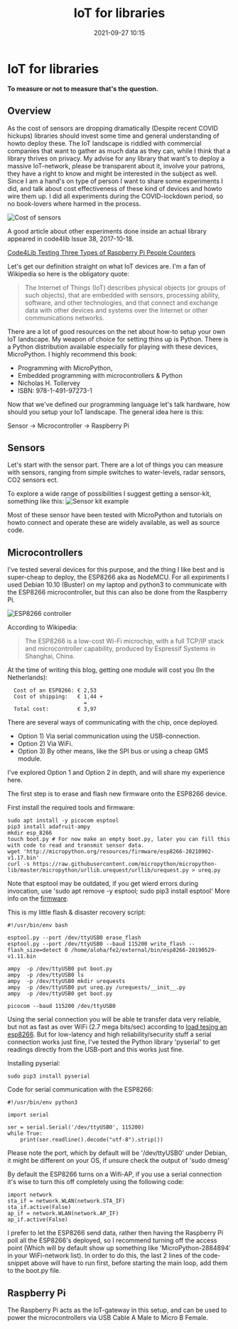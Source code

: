 ﻿---
layout: post
title: IoT for libraries
date: '2021-09-27 10:15'
excerpt: IoT for libraries
comments: false
---

IoT for libraries
=================


**To measure or not to measure that's the question.**

Overview
--------

As the cost of sensors are dropping dramatically (Despite recent COVID hickups) libraries should invest some time and general understanding of howto deploy these. The IoT landscape is riddled with commercial companies that want to gather as much data as they can, while I think that a library thrives on privacy. My advise for any library that want's to deploy a massive IoT-network, please be transparent about it, involve your patrons, they have a right to know and might be interested in the subject as well. Since I am a hand's on type of person I want to share some experiments I did, and talk about cost effectiveness of these kind of devices and howto wire them up. I did all experiments during the COVID-lockdown period, so no book-lovers where harmed in the process.

<img src="https://s3.eu-central-1.amazonaws.com/centaur-wp/econsultancy/prod/content/uploads/archive/images/resized/0008/6869/atlas_bjsmcfal_2x-blog-flyer.png" alt="Cost of sensors">

A good article about other experiments done inside an actual library appeared in code4lib Issue 38, 2017-10-18.

[Code4Lib Testing Three Types of Raspberry Pi People Counters](https://journal.code4lib.org/articles/12947)

Let's get our definition straight on what IoT devices are. I'm a fan of Wikipedia so here is the obligatory quote:

> The Internet of Things (IoT) describes physical objects (or groups of such objects), that are embedded with sensors, processing ability, software, and other technologies, and that connect and exchange data with other devices and systems over the Internet or other communications networks.

There are a lot of good resources on the net about how-to setup your own IoT landscape. My weapon of choice for setting thins up is Python. There is a Python distribution available especially for playing with these devices, MicroPython. I highly recommend this book:

- Programming with MicroPython,
- Embedded programming with microcontrollers & Python
- Nicholas H. Tollervey
- ISBN: 978-1-491-97273-1

Now that we've defined our programming language let's talk hardware, how should you setup your IoT landscape.
The general idea here is this:

Sensor -> Microcontroller -> Raspberry Pi

Sensors
-------
Let's start with the sensor part. There are a lot of things you can measure with sensors, ranging from simple switches to water-levels, radar sensors, CO2 sensors ect.

To explore a wide range of possibilities I suggest getting a sensor-kit, something like this:
![Sensor kit example](https://raw.githubusercontent.com/WillemJan/willemjan.github.io/master/_posts/2021/sensor-kit.jpg)

Most of these sensor have been tested with MicroPython and tutorials on howto connect and operate these are widely available, as well as source code.

Microcontrollers
----------------
I've tested several devices for this purpose, and the thing I like best and is super-cheap to deploy, the ESP8266 aka as NodeMCU.
For all expiriments I used Debian 10.10 (Buster) on my laptop and python3 to communicate with the ESP8266 microcontroller, but this can also be done from the Raspberry Pi.

<img src="https://raw.githubusercontent.com/WillemJan/willemjan.github.io/master/_posts/2021/esp8266.png" alt="ESP8266 controller">

According to Wikipedia: 

> The ESP8266 is a low-cost Wi-Fi microchip, with a full TCP/IP stack and microcontroller capability, produced by Espressif Systems in Shanghai, China. 

At the time of writing this blog, getting one module will cost you (In the Netherlands):

```
  Cost of an ESP8266: € 2,53
  Cost of shipping:   € 1,44 +
                        =
  Total cost:         € 3,97
```

There are several ways of communicating with the chip, once deployed.

- Option 1) Via serial communication using the USB-connection.
- Option 2) Via WiFi.
- Option 3) By other means, like the SPI bus or using a cheap GMS module.

I've explored Option 1 and Option 2 in depth, and will share my experience here.

The first step is to erase and flash new firmware onto the ESP8266 device.

First install the required tools and firmware:
```
sudo apt install -y picocom esptool 
pip3 install adafruit-ampy
mkdir esp_8266
touch boot.py # For now make an empty boot.py, later you can fill this with code to read and transmit sensor data.
wget 'http://micropython.org/resources/firmware/esp8266-20210902-v1.17.bin'
curl -s https://raw.githubusercontent.com/micropython/micropython-lib/master/micropython/urllib.urequest/urllib/urequest.py > ureq.py
```

Note that esptool may be outdated, if you get wierd errors during invocation, use 'sudo apt remove -y esptool; sudo pip3 install esptool'
More info on the [firmware](http://micropython.org/download/esp8266/).

This is my little flash & disaster recovery script:
```
#!/usr/bin/env bash

esptool.py --port /dev/ttyUSB0 erase_flash
esptool.py --port /dev/ttyUSB0 --baud 115200 write_flash --flash_size=detect 0 /home/aloha/fe2/external/bin/esp8266-20190529-v1.11.bin 

ampy  -p /dev/ttyUSB0 put boot.py
ampy  -p /dev/ttyUSB0 ls
ampy  -p /dev/ttyUSB0 mkdir urequests
ampy  -p /dev/ttyUSB0 put ureq.py /urequests/__init__.py
ampy  -p /dev/ttyUSB0 get boot.py

picocom --baud 115200 /dev/ttyUSB0
```

Using the serial connection you will be able te transfer data very reliable, but not as fast as over WiFi (2.7 mega bits/sec) according to [load tesing an esp8266](https://arunoda.me/blog/load-testing-an-esp8266).
But for low-latency and high reliability/security stuff a serial connection works just fine, I've tested the Python library 'pyserial' to get readings directly from the USB-port and this works just fine.

Installing pyserial:
```
sudo pip3 install pyserial
```

Code for serial communication with the ESP8266:
```
#!/usr/bin/env python3

import serial

ser = serial.Serial('/dev/ttyUSB0', 115200)
while True:
    print(ser.readline().decode("utf-8").strip())
```

Please note the port, which by default will be '/dev/ttyUSB0' under Debian, it might be different on your OS, if unsure check the output of 'sudo dmesg'

By default the ESP8266 turns on a Wifi-AP, if you use a serial connection it's wise to turn this off completely using the following code:
```
import network
sta_if = network.WLAN(network.STA_IF)
sta_if.active(False)
ap_if = network.WLAN(network.AP_IF)
ap_if.active(False)
```

I prefer to let the ESP8266 send data, rather then having the Raspberry Pi poll all the ESP8266's deployed, so I recommend turning off the access point (Which will by default show up something like 'MicroPython-2884894' in your WiFi-network list).
In order to do this, the last 2 lines of the code-snippet above will have to run first, before starting the main loop, add them to the boot.py file.

Raspberry Pi
------------
The Raspberry Pi acts as the IoT-gateway in this setup, and can be used to power the microcontrollers via USB Cable A Male to Micro B Female.
